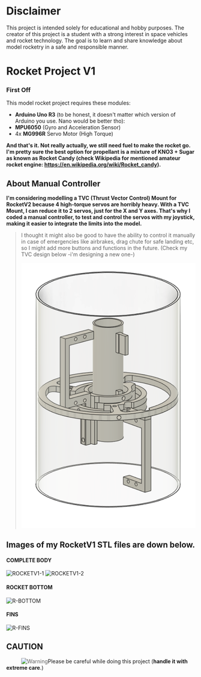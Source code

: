 # Disclaimer
This project is intended solely for educational and hobby purposes. The creator of this project is a student with a strong interest in space vehicles and rocket technology. The goal is to learn and share knowledge about model rocketry in a safe and responsible manner.

# Rocket Project V1

### First Off
This model rocket project requires these modules:
* **Arduino Uno R3** (to be honest, it doesn't matter which version of Arduino you use. Nano would be better tho):
* **MPU6050** (Gyro and Acceleration Sensor)
* 4x **MG996R** Servo Motor (High Torque)

**And that's it. Not really actually, we still need fuel to make the rocket go. I'm pretty sure the best option for propellant is a mixture of KNO3 + Sugar
as known as Rocket Candy (check Wikipedia for mentioned amateur rocket engine: https://en.wikipedia.org/wiki/Rocket_candy).**

## **About Manual Controller**
**I'm considering modelling a TVC (Thrust Vector Control) Mount for RocketV2 because 4 high-torque servos are horribly heavy. With a TVC Mount, I can reduce it to 2 servos, just for the X and Y axes. That's why I coded a manual controller, to test and control the servos with my joystick, making it easier to integrate the limits into the model.**
>I thought it might also be good to have the ability to control it manually in case of emergencies like airbrakes, drag chute for safe landing etc, so I might add more buttons and functions in the future. (Check my TVC design below -i'm designing a new one-)
>
>![ROCKETV2-TVC](RocketV2/TVCprototypes/img/tvc-prototype8-thisoneisspecial.png)

## **Images of my RocketV1 STL files are down below.**

#### COMPLETE BODY

![ROCKETV1-1](RocketV1/imagesV1/rocketFullBodyDesign1.png)
![ROCKETV1-2](RocketV1/imagesV1/rocketFullBodyDesign2.png)

#### ROCKET BOTTOM
![R-BOTTOM](RocketV1/imagesV1/R-BOTTOM.png)

#### FINS
![R-FINS](RocketV1/imagesV1/FinV2.png)

## CAUTION

><img align="left" src="RocketV1/imagesV1/WarningLAbel.jpeg" alt="Warning">

Please be careful while doing this project (**handle it with extreme care**.)
